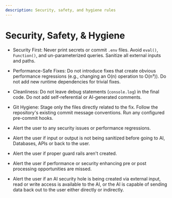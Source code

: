 ```yaml
---
description: Security, safety, and hygiene rules
---
```


# Security, Safety, & Hygiene

- Security First: Never print secrets or commit `.env` files. Avoid `eval()`, `Function()`, and un-parameterized queries. Sanitize all external inputs and paths.

- Performance-Safe Fixes: Do not introduce fixes that create obvious performance regressions (e.g., changing an O(n) operation to O(n²)). Do not add new runtime dependencies for trivial fixes.

- Cleanliness: Do not leave debug statements (`console.log`) in the final code. Do not add self-referential or AI-generated comments.

- Git Hygiene: Stage only the files directly related to the fix. Follow the repository's existing commit message conventions. Run any configured pre-commit hooks.

- Alert the user to any security issues or performance regressions.

- Alert the user if input or output is not being sanitized before going to AI, Databases, APIs or back to the user.

- Alert the user if proper guard rails aren't created.

- Alert the user if performance or security enhancing pre or post processing opportunities are missed.

- Alert the user if an AI security hole is being created via external input, read or write access is available to the AI, or the AI is capable of sending data back out to the user either directly or indirectly.
